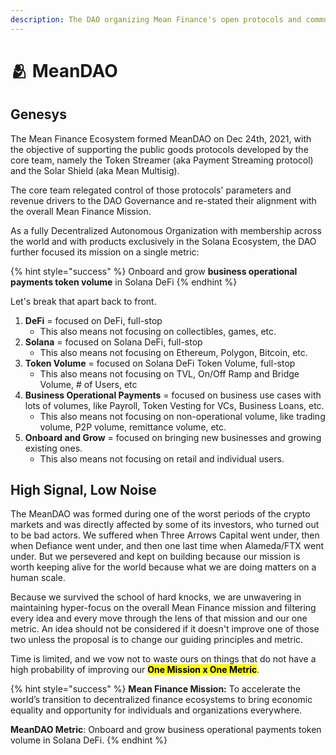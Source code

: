 ```yaml
---
description: The DAO organizing Mean Finance's open protocols and community
---
```


# 🫂 MeanDAO

## Genesys

The Mean Finance Ecosystem formed MeanDAO on Dec 24th, 2021, with the objective of supporting the public goods protocols developed by the core team, namely the Token Streamer (aka Payment Streaming protocol) and the Solar Shield (aka Mean Multisig).

The core team relegated control of those protocols' parameters and revenue drivers to the DAO Governance and re-stated their alignment with the overall Mean Finance Mission.&#x20;

As a fully Decentralized Autonomous Organization with membership across the world and with products exclusively in the Solana Ecosystem, the DAO further focused its mission on a single metric:

{% hint style="success" %}
Onboard and grow **business operational payments token volume** in Solana DeFi
{% endhint %}

Let's break that apart back to front.

1. **DeFi** = focused on DeFi, full-stop
   * &#x20;This also means not focusing on collectibles, games, etc.
2. **Solana** = focused on Solana DeFi, full-stop
   * This also means not focusing on Ethereum, Polygon, Bitcoin, etc.
3. **Token Volume** = focused on Solana DeFi Token Volume, full-stop
   * This also means not focusing on TVL, On/Off Ramp and Bridge Volume, # of Users, etc
4. **Business Operational Payments** = focused on business use cases with lots of volumes, like Payroll, Token Vesting for VCs, Business Loans, etc.
   * This also means not focusing on non-operational volume, like trading volume, P2P volume, remittance volume, etc.
5. **Onboard and Grow** = focused on bringing new businesses and growing existing ones.
   * This also means not focusing on retail and individual users.

## High Signal, Low Noise

The MeanDAO was formed during one of the worst periods of the crypto markets and was directly affected by some of its investors, who turned out to be bad actors. We suffered when Three Arrows Capital went under, then when Defiance went under, and then one last time when Alameda/FTX went under. But we persevered and kept on building because our mission is worth keeping alive for the world because what we are doing matters on a human scale.&#x20;

Because we survived the school of hard knocks, we are unwavering in maintaining hyper-focus on the overall Mean Finance mission and filtering every idea and every move through the lens of that mission and our one metric. An idea should not be considered if it doesn't improve one of those two unless the proposal is to change our guiding principles and metric.&#x20;

Time is limited, and we vow not to waste ours on things that do not have a high probability of improving our <mark style="background-color:yellow;">**One Mission x One Metric**</mark>.&#x20;

{% hint style="success" %}
**Mean Finance Mission:** To accelerate the world’s transition to decentralized finance ecosystems to bring economic equality and opportunity for individuals and organizations everywhere.

**MeanDAO Metric**: Onboard and grow business operational payments token volume in Solana DeFi.
{% endhint %}
